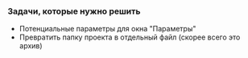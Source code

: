 ### Задачи, которые нужно решить

- Потенциальные параметры для окна "Параметры"
- Превратить папку проекта в отдельный файл (скорее всего это архив)
